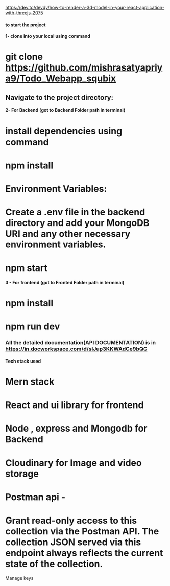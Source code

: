 https://dev.to/devdy/how-to-render-a-3d-model-in-your-react-application-with-threejs-2075

<!-- special
localstorage
cloudinary -->

<!-- open cloudinary in browser and setup it first for the projects  -->

#### to start the project

#### 1- clone into your local using command

# git clone https://github.com/mishrasatyapriya9/Todo_Webapp_squbix

## Navigate to the project directory:

#### 2- For Backend (got to Backend Folder path in terminal)

# install dependencies using command

# npm install

# Environment Variables:

# Create a .env file in the backend directory and add your MongoDB URI and any other necessary environment variables.

# npm start

#### 3 - For frontend (got to Fronted Folder path in terminal)

# npm install

# npm run dev

### All the detailed documentation(API DOCUMENTATION) is in https://in.docworkspace.com/d/sIJup3KKWAdCe9bQG

#### Tech stack used

# Mern stack

# React and ui library for frontend

# Node , express and Mongodb for Backend

# Cloudinary for Image and video storage

# Postman api -

# Grant read-only access to this collection via the Postman API. The collection JSON served via this endpoint always reflects the current state of the collection.

Manage keys

